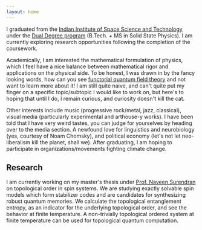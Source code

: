 ```yaml
---
layout: home
---
```



I graduated from the [Indian Institute of Space Science and Technology](https://iist.ac.in/) under the [Dual Degree program](https://iist.ac.in/admissions/undergraduate/dualdegree) (B.Tech. + MS in Solid State Physics). I am currently exploring research opportunities following the completion of the coursework.

Academically, I am interested the mathematical formulation of physics, which I feel have a nice balance between mathematical rigor and applications on the physical side. To be honest, I was drawn in by the fancy looking words, how can you see [functorial quantum field theory](https://ncatlab.org/nlab/show/functorial%20field%20theory) and not want to learn more about it! I am still quite naive, and can't quite put my finger on a specific topic/subtopic I would like to work on, but here's to hoping that until I do, I remain curious, and curiosity doesn't kill the cat.

Other interests include music (progressive rock/metal, jazz, classical), visual media (particularly experimental and arthouse-y works). I have been told that I have very weird tastes, you can judge for yourselves by heading over to the media section. A newfound love for linguistics and neurobiology (yes, courtesy of Noam Chomsky), and political economy (let's not let neo-liberalism kill the planet, shall we). After graduating, I am hoping to participate in organizations/movements fighting climate change.

## Research
I am currently working on my master's thesis under [Prof. Naveen Surendran](https://iist.ac.in/physics/naveen.surendran) on topological order in spin systems. We are studying exactly solvable spin models which form stabilizer codes and are candidates for synthesizing robust quantum memories. We calculate the topological entanglement entropy, as an indicator for the underlying topological order, and see the behavior at finite temperature. A non-trivially topological ordered system at finite temperature can be used for topological quantum computation.


<!--
//TODO: update home.html - make a new update page and layout. add a new section for updates which picks out the 5 latest ones from the new update page.
-->
